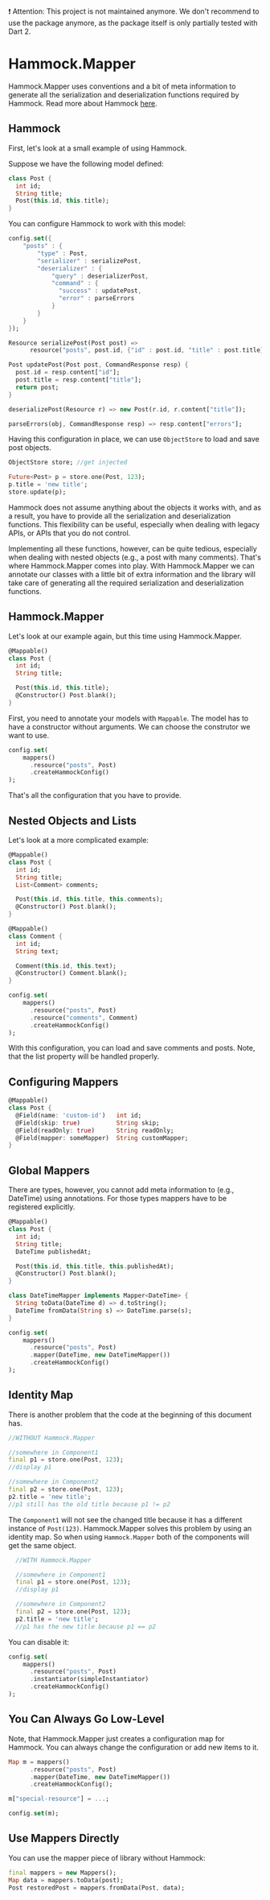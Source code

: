 :exclamation: Attention: This project is not maintained anymore. We don't recommend to use the package anymore, as the package itself is only partially tested with Dart 2.

# Hammock.Mapper

Hammock.Mapper uses conventions and a bit of meta information to generate all the serialization and deserialization functions required by Hammock. Read more about Hammock [here](https://github.com/vsavkin/hammock).


## Hammock

First, let's look at a small example of using Hammock.

Suppose we have the following model defined:

```dart
class Post {
  int id;
  String title;
  Post(this.id, this.title);
}
```

You can configure Hammock to work with this model:

```dart
config.set({
    "posts" : {
        "type" : Post,
        "serializer" : serializePost,
        "deserializer" : {
            "query" : deserializerPost,
            "command" : {
              "success" : updatePost,
              "error" : parseErrors
            }
        }
    }
});

Resource serializePost(Post post) =>
      resource("posts", post.id, {"id" : post.id, "title" : post.title});

Post updatePost(Post post, CommandResponse resp) {
  post.id = resp.content["id"];
  post.title = resp.content["title"];
  return post;
}

deserializePost(Resource r) => new Post(r.id, r.content["title"]);

parseErrors(obj, CommandResponse resp) => resp.content["errors"];
```

Having this configuration in place, we can use `ObjectStore` to load and save post objects. 

```dart
ObjectStore store; //get injected

Future<Post> p = store.one(Post, 123);
p.title = 'new title';
store.update(p);
```

Hammock does not assume anything about the objects it works with, and as a result, you have to provide all the serialization and deserialization functions. This flexibility can be useful, especially when dealing with legacy APIs, or APIs that you do not control.

Implementing all these functions, however, can be quite tedious, especially when dealing with nested objects (e.g., a post with many comments). That's where Hammock.Mapper comes into play. With Hammock.Mapper we can annotate our classes with a little bit of extra information and the library will take care of generating all the required serialization and deserialization functions.


## Hammock.Mapper

Let's look at our example again, but this time using Hammock.Mapper.

```dart
@Mappable()
class Post {
  int id;
  String title;

  Post(this.id, this.title);
  @Constructor() Post.blank();
}
```

First, you need to annotate your models with `Mappable`. The model has to have a constructor without arguments. We can choose the construtor we want to use. 

```dart
config.set(
    mappers()
      .resource("posts", Post)
      .createHammockConfig()
);
```

That's all the configuration that you have to provide.


## Nested Objects and Lists

Let's look at a more complicated example:

```dart
@Mappable()
class Post {
  int id;
  String title;
  List<Comment> comments;

  Post(this.id, this.title, this.comments);
  @Constructor() Post.blank();
}

@Mappable()
class Comment {
  int id;
  String text;

  Comment(this.id, this.text);
  @Constructor() Comment.blank();
}

config.set(
    mappers()
      .resource("posts", Post)
      .resource("comments", Comment)
      .createHammockConfig()
);
```

With this configuration, you can load and save comments and posts. Note, that the list property will be handled properly.

## Configuring Mappers

```dart
@Mappable()
class Post {
  @Field(name: 'custom-id')   int id;
  @Field(skip: true)          String skip;
  @Field(readOnly: true)      String readOnly;
  @Field(mapper: someMapper)  String customMapper;
}
```


## Global Mappers

There are types, however, you cannot add meta information to (e.g., DateTime) using annotations. For those types mappers have to be registered explicitly.

```dart
@Mappable()
class Post {
  int id;
  String title;
  DateTime publishedAt;

  Post(this.id, this.title, this.publishedAt);
  @Constructor() Post.blank();
}

class DateTimeMapper implements Mapper<DateTime> {
  String toData(DateTime d) => d.toString();
  DateTime fromData(String s) => DateTime.parse(s);
}

config.set(
    mappers()
      .resource("posts", Post)
      .mapper(DateTime, new DateTimeMapper())
      .createHammockConfig()
);
```

## Identity Map

There is another problem that the code at the beginning of this document has. 

```dart
//WITHOUT Hammock.Mapper

//somewhere in Component1
final p1 = store.one(Post, 123);
//display p1

//somewhere in Component2
final p2 = store.one(Post, 123);
p2.title = 'new title';  
//p1 still has the old title because p1 != p2
```

The `Component1` will not see the changed title because it has a different instance of `Post(123)`. Hammock.Mapper solves this problem by using an identity map. So when using `Hammock.Mapper` both of the components will get the same object.

```dart
  //WITH Hammock.Mapper

  //somewhere in Component1
  final p1 = store.one(Post, 123);
  //display p1

  //somewhere in Component2
  final p2 = store.one(Post, 123);
  p2.title = 'new title';  
  //p1 has the new title because p1 == p2
```

You can disable it:

```dart
config.set(
    mappers()
      .resource("posts", Post)
      .instantiator(simpleInstantiator)
      .createHammockConfig()
);
```

## You Can Always Go Low-Level

Note, that Hammock.Mapper just creates a configuration map for Hammock. You can always change the configuration or add new items to it. 

```dart
Map m = mappers()
      .resource("posts", Post)
      .mapper(DateTime, new DateTimeMapper())
      .createHammockConfig();

m["special-resource"] = ...;

config.set(m);
```

## Use Mappers Directly

You can use the mapper piece of library without Hammock:

```dart
final mappers = new Mappers();
Map data = mappers.toData(post);
Post restoredPost = mappers.fromData(Post, data);
```
